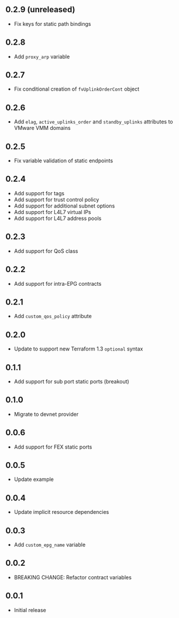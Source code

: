 ## 0.2.9 (unreleased)

- Fix keys for static path bindings

## 0.2.8

- Add `proxy_arp` variable

## 0.2.7

- Fix conditional creation of `fvUplinkOrderCont` object

## 0.2.6

- Add `elag`, `active_uplinks_order` and `standby_uplinks` attributes to VMware VMM domains

## 0.2.5

- Fix variable validation of static endpoints

## 0.2.4

- Add support for tags
- Add support for trust control policy
- Add support for additional subnet options
- Add support for L4L7 virtual IPs
- Add support for L4L7 address pools

## 0.2.3

- Add support for QoS class

## 0.2.2

- Add support for intra-EPG contracts

## 0.2.1

- Add `custom_qos_policy` attribute

## 0.2.0

- Update to support new Terraform 1.3 `optional` syntax

## 0.1.1

- Add support for sub port static ports (breakout)

## 0.1.0

- Migrate to devnet provider

## 0.0.6

- Add support for FEX static ports

## 0.0.5

- Update example

## 0.0.4

- Update implicit resource dependencies

## 0.0.3

- Add `custom_epg_name` variable

## 0.0.2

- BREAKING CHANGE: Refactor contract variables

## 0.0.1

- Initial release

